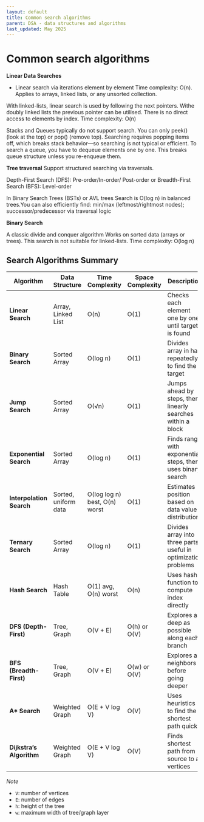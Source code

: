 ```yaml
---
layout: default
title: Common search algorithms
parent: DSA - data structures and algorithms
last_updated: May 2025
---
```


# Common search algorithms

__Linear Data Searches__

- Linear search via iterations element by element
Time complexity: O(n).
Applies to arrays, linked lists, or any unsorted collection.

With linked-lists, linear search is used by following the next pointers. Withe doubly linked lists the previous pointer can be utilised. There is no direct access to elements by index.
Time complexity:  O(n) 

Stacks and Queues typically do not support search. You can only peek() (look at the top) or pop() (remove top). Searching requires popping items off, which breaks stack behavior—so searching is not typical or efficient. To search a queue, you have to dequeue elements one by one. This breaks queue structure unless you re-enqueue them.

__Tree traversal__
Support structured searching via traversals.

Depth-First Search (DFS): Pre-order/In-order/  Post-order or  Breadth-First Search (BFS): Level-order

In Binary Search Trees (BSTs) or AVL trees Search is O(log n) in balanced trees.You can also efficiently find:
min/max (leftmost/rightmost nodes);  successor/predecessor via traversal logic

__Binary Search__

A classic divide and conquer algorithm Works on sorted data (arrays or trees). This search is not suitable for linked-lists.
Time complexity: O(log n)

## Search Algorithms Summary

| Algorithm              | Data Structure       | Time Complexity         | Space Complexity | Description                                                                 |
|------------------------|----------------------|--------------------------|------------------|-----------------------------------------------------------------------------|
| **Linear Search**      | Array, Linked List   | O(n)                     | O(1)             | Checks each element one by one until target is found                        |
| **Binary Search**      | Sorted Array         | O(log n)                 | O(1)             | Divides array in half repeatedly to find the target                         |
| **Jump Search**        | Sorted Array         | O(√n)                    | O(1)             | Jumps ahead by steps, then linearly searches within a block                 |
| **Exponential Search** | Sorted Array         | O(log n)                 | O(1)             | Finds range with exponential steps, then uses binary search                 |
| **Interpolation Search**| Sorted, uniform data| O(log log n) best, O(n) worst | O(1)        | Estimates position based on data value distribution                         |
| **Ternary Search**     | Sorted Array         | O(log n)                 | O(1)             | Divides array into three parts; useful in optimization problems             |
| **Hash Search**        | Hash Table           | O(1) avg, O(n) worst     | O(n)             | Uses hash function to compute index directly                                |
| **DFS (Depth-First)**  | Tree, Graph          | O(V + E)                 | O(h) or O(V)     | Explores as deep as possible along each branch                              |
| **BFS (Breadth-First)**| Tree, Graph          | O(V + E)                 | O(w) or O(V)     | Explores all neighbors before going deeper                                  |
| **A\* Search**         | Weighted Graph       | O(E + V log V)           | O(V)             | Uses heuristics to find the shortest path quickly                           |
| **Dijkstra’s Algorithm**| Weighted Graph      | O(E + V log V)           | O(V)             | Finds shortest path from source to all vertices                             |

_Note_
- `V`: number of vertices
- `E`: number of edges
- `h`: height of the tree
- `w`: maximum width of tree/graph layer

